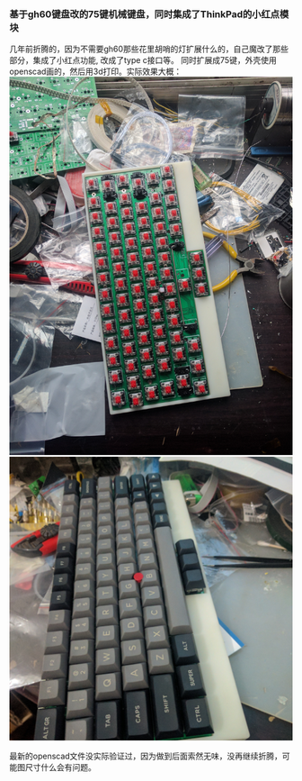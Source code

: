 ### 基于gh60键盘改的75键机械键盘，同时集成了ThinkPad的小红点模块
几年前折腾的，因为不需要gh60那些花里胡哨的灯扩展什么的，自己魔改了那些部分，集成了小红点功能, 改成了type c接口等。
同时扩展成75键，外壳使用openscad画的，然后用3d打印。实际效果大概：
![keyboard1](images/k1.jpg)
![keyboard2](images/k2.jpg)

最新的openscad文件没实际验证过，因为做到后面索然无味，没再继续折腾，可能图尺寸什么会有问题。